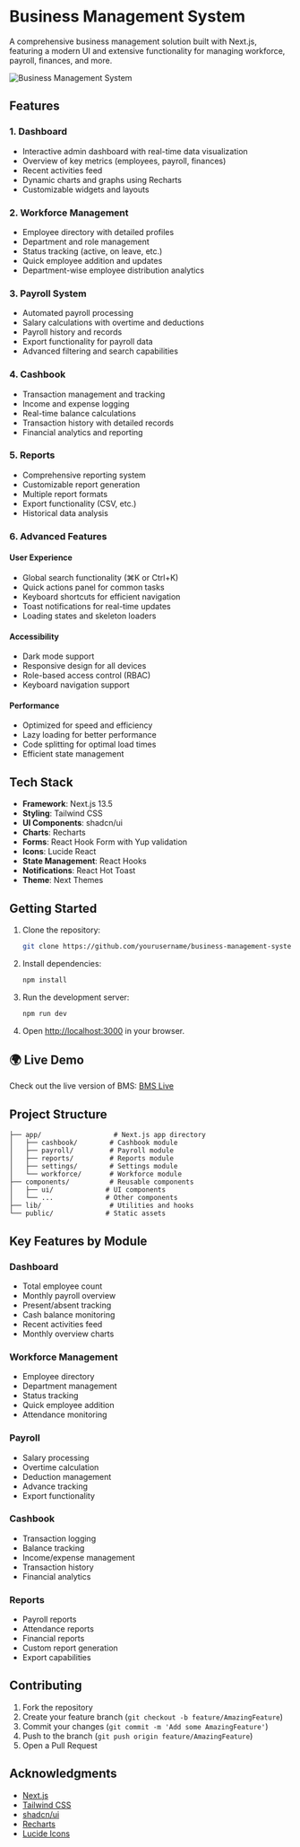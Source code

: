 # Business Management System

A comprehensive business management solution built with Next.js, featuring a modern UI and extensive functionality for managing workforce, payroll, finances, and more.

![Business Management System](https://pouch.jumpshare.com/preview/AbePGUYxEM2a8VF-FTBekEjoR4wuImtzLjNIGuN3JXVrQuMcz5bI7kU5zJuoVqrIgzw98e-fVb1rzI8DHWm_HzXLKFON7PzFcv87FXBL86U)

## Features

### 1. Dashboard
- Interactive admin dashboard with real-time data visualization
- Overview of key metrics (employees, payroll, finances)
- Recent activities feed
- Dynamic charts and graphs using Recharts
- Customizable widgets and layouts

### 2. Workforce Management
- Employee directory with detailed profiles
- Department and role management
- Status tracking (active, on leave, etc.)
- Quick employee addition and updates
- Department-wise employee distribution analytics

### 3. Payroll System
- Automated payroll processing
- Salary calculations with overtime and deductions
- Payroll history and records
- Export functionality for payroll data
- Advanced filtering and search capabilities

### 4. Cashbook
- Transaction management and tracking
- Income and expense logging
- Real-time balance calculations
- Transaction history with detailed records
- Financial analytics and reporting

### 5. Reports
- Comprehensive reporting system
- Customizable report generation
- Multiple report formats
- Export functionality (CSV, etc.)
- Historical data analysis

### 6. Advanced Features

#### User Experience
- Global search functionality (⌘K or Ctrl+K)
- Quick actions panel for common tasks
- Keyboard shortcuts for efficient navigation
- Toast notifications for real-time updates
- Loading states and skeleton loaders

#### Accessibility
- Dark mode support
- Responsive design for all devices
- Role-based access control (RBAC)
- Keyboard navigation support

#### Performance
- Optimized for speed and efficiency
- Lazy loading for better performance
- Code splitting for optimal load times
- Efficient state management

## Tech Stack

- **Framework**: Next.js 13.5
- **Styling**: Tailwind CSS
- **UI Components**: shadcn/ui
- **Charts**: Recharts
- **Forms**: React Hook Form with Yup validation
- **Icons**: Lucide React
- **State Management**: React Hooks
- **Notifications**: React Hot Toast
- **Theme**: Next Themes

## Getting Started

1. Clone the repository:
   ```bash
   git clone https://github.com/yourusername/business-management-system.git
   ```

2. Install dependencies:
   ```bash
   npm install
   ```

3. Run the development server:
   ```bash
   npm run dev
   ```

4. Open [http://localhost:3000](http://localhost:3000) in your browser.

## 🌍 Live Demo

Check out the live version of BMS: [BMS Live](https://business-management-system-partha.netlify.app/)

## Project Structure

```
├── app/                  # Next.js app directory
│   ├── cashbook/        # Cashbook module
│   ├── payroll/         # Payroll module
│   ├── reports/         # Reports module
│   ├── settings/        # Settings module
│   └── workforce/       # Workforce module
├── components/          # Reusable components
│   ├── ui/             # UI components
│   └── ...             # Other components
├── lib/                 # Utilities and hooks
└── public/             # Static assets
```

## Key Features by Module

### Dashboard
- Total employee count
- Monthly payroll overview
- Present/absent tracking
- Cash balance monitoring
- Recent activities feed
- Monthly overview charts

### Workforce Management
- Employee directory
- Department management
- Status tracking
- Quick employee addition
- Attendance monitoring

### Payroll
- Salary processing
- Overtime calculation
- Deduction management
- Advance tracking
- Export functionality

### Cashbook
- Transaction logging
- Balance tracking
- Income/expense management
- Transaction history
- Financial analytics

### Reports
- Payroll reports
- Attendance reports
- Financial reports
- Custom report generation
- Export capabilities

## Contributing

1. Fork the repository
2. Create your feature branch (`git checkout -b feature/AmazingFeature`)
3. Commit your changes (`git commit -m 'Add some AmazingFeature'`)
4. Push to the branch (`git push origin feature/AmazingFeature`)
5. Open a Pull Request


## Acknowledgments

- [Next.js](https://nextjs.org/)
- [Tailwind CSS](https://tailwindcss.com/)
- [shadcn/ui](https://ui.shadcn.com/)
- [Recharts](https://recharts.org/)
- [Lucide Icons](https://lucide.dev/)
